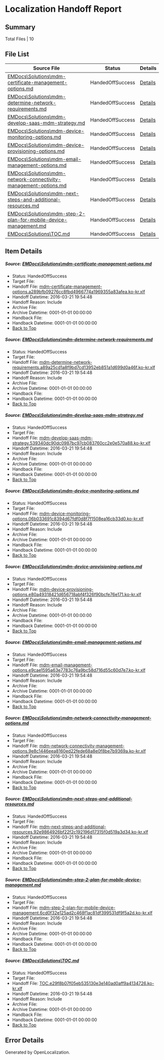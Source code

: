 # <a name='report-top'></a> Localization Handoff Report

## Summary
 Total Files | 10

## File List
 Source File | Status | Details 
 ----------- | ------ | ------- 
 [EMDocs\Solutions\mdm-certificate-management-options.md](https://github.com/Microsoft/EMDocs-pr/blob/6482fb602fb936289c6727ee63113472ad2a035e/EMDocs/Solutions/mdm-certificate-management-options.md) | HandedOffSuccess | [Details](#5a88e3fa8503563d1442b280d7c342b3d658c65396)
 [EMDocs\Solutions\mdm-determine-network-requirements.md](https://github.com/Microsoft/EMDocs-pr/blob/6482fb602fb936289c6727ee63113472ad2a035e/EMDocs/Solutions/mdm-determine-network-requirements.md) | HandedOffSuccess | [Details](#7e7eac633f525965d6ac3625b14f9d8a40a25858102)
 [EMDocs\Solutions\mdm-develop-saas-mdm-strategy.md](https://github.com/Microsoft/EMDocs-pr/blob/6482fb602fb936289c6727ee63113472ad2a035e/EMDocs/Solutions/mdm-develop-saas-mdm-strategy.md) | HandedOffSuccess | [Details](#54873191463230adffc4e11dc05357b7501d43c1105)
 [EMDocs\Solutions\mdm-device-monitoring-options.md](https://github.com/Microsoft/EMDocs-pr/blob/6482fb602fb936289c6727ee63113472ad2a035e/EMDocs/Solutions/mdm-device-monitoring-options.md) | HandedOffSuccess | [Details](#c8ab2136410026c32567a9a400dbbf85c86a5736108)
 [EMDocs\Solutions\mdm-device-provisioning-options.md](https://github.com/Microsoft/EMDocs-pr/blob/6482fb602fb936289c6727ee63113472ad2a035e/EMDocs/Solutions/mdm-device-provisioning-options.md) | HandedOffSuccess | [Details](#2a4c04665cfb3b5ba21a18195a91b248be466afd109)
 [EMDocs\Solutions\mdm-email-management-options.md](https://github.com/Microsoft/EMDocs-pr/blob/6482fb602fb936289c6727ee63113472ad2a035e/EMDocs/Solutions/mdm-email-management-options.md) | HandedOffSuccess | [Details](#a889320c60e640f035fa7d047c201c36fb7d8076110)
 [EMDocs\Solutions\mdm-network-connectivity-management-options.md](https://github.com/Microsoft/EMDocs-pr/blob/6482fb602fb936289c6727ee63113472ad2a035e/EMDocs/Solutions/mdm-network-connectivity-management-options.md) | HandedOffSuccess | [Details](#e82658a1ad675dd2935d7b9dec442ed3d230c521118)
 [EMDocs\Solutions\mdm-next-steps-and-additional-resources.md](https://github.com/Microsoft/EMDocs-pr/blob/6482fb602fb936289c6727ee63113472ad2a035e/EMDocs/Solutions/mdm-next-steps-and-additional-resources.md) | HandedOffSuccess | [Details](#14b6f7f5620b4c5bdf5cc7cedca23ecb457da1f6119)
 [EMDocs\Solutions\mdm-step-2-plan-for-mobile-device-management.md](https://github.com/Microsoft/EMDocs-pr/blob/6482fb602fb936289c6727ee63113472ad2a035e/EMDocs/Solutions/mdm-step-2-plan-for-mobile-device-management.md) | HandedOffSuccess | [Details](#1d6cad0f0f38a05a6f0bc540144f25043bf92948124)
 [EMDocs\Solutions\TOC.md](https://github.com/Microsoft/EMDocs-pr/blob/6482fb602fb936289c6727ee63113472ad2a035e/EMDocs/Solutions/TOC.md) | HandedOffSuccess | [Details](#1e2c1564c4e5f0db10192b808674a6cfd6fbbfba313)

## Item Details
##### <a name='5a88e3fa8503563d1442b280d7c342b3d658c65396'></a> Source: [EMDocs\Solutions\mdm-certificate-management-options.md](https://github.com/Microsoft/EMDocs-pr/blob/6482fb602fb936289c6727ee63113472ad2a035e/EMDocs/Solutions/mdm-certificate-management-options.md)
* Status: HandedOffSuccess
* Target File: 
* Handoff File: [mdm-certificate-management-options.a289bfb09276cc8fbd4966774a1969355a83afea.ko-kr.xlf](https://github.com/Microsoft/EM.handoff/blob/583b45f2079a6c5a98af5dda0a1f019be30389c2/ol-handoff/Microsoft/EMDocs-pr.ko-kr/master/mdm-certificate-management-options.a289bfb09276cc8fbd4966774a1969355a83afea.ko-kr.xlf)
* Handoff Datetime: 2016-03-21 19:54:48
* Handoff Reason: Include
* Archive File: 
* Archive Datetime: 0001-01-01 00:00:00
* Handback File: 
* Handback Datetime: 0001-01-01 00:00:00
* [Back to Top](#report-top)

##### <a name='7e7eac633f525965d6ac3625b14f9d8a40a25858102'></a> Source: [EMDocs\Solutions\mdm-determine-network-requirements.md](https://github.com/Microsoft/EMDocs-pr/blob/6482fb602fb936289c6727ee63113472ad2a035e/EMDocs/Solutions/mdm-determine-network-requirements.md)
* Status: HandedOffSuccess
* Target File: 
* Handoff File: [mdm-determine-network-requirements.a89a25cd1a8f9bd7cd13952eb851a1d699d0a46f.ko-kr.xlf](https://github.com/Microsoft/EM.handoff/blob/583b45f2079a6c5a98af5dda0a1f019be30389c2/ol-handoff/Microsoft/EMDocs-pr.ko-kr/master/mdm-determine-network-requirements.a89a25cd1a8f9bd7cd13952eb851a1d699d0a46f.ko-kr.xlf)
* Handoff Datetime: 2016-03-21 19:54:48
* Handoff Reason: Include
* Archive File: 
* Archive Datetime: 0001-01-01 00:00:00
* Handback File: 
* Handback Datetime: 0001-01-01 00:00:00
* [Back to Top](#report-top)

##### <a name='54873191463230adffc4e11dc05357b7501d43c1105'></a> Source: [EMDocs\Solutions\mdm-develop-saas-mdm-strategy.md](https://github.com/Microsoft/EMDocs-pr/blob/6482fb602fb936289c6727ee63113472ad2a035e/EMDocs/Solutions/mdm-develop-saas-mdm-strategy.md)
* Status: HandedOffSuccess
* Target File: 
* Handoff File: [mdm-develop-saas-mdm-strategy.539340dc90dc0987bc97cb083760cc2e0e570a88.ko-kr.xlf](https://github.com/Microsoft/EM.handoff/blob/583b45f2079a6c5a98af5dda0a1f019be30389c2/ol-handoff/Microsoft/EMDocs-pr.ko-kr/master/mdm-develop-saas-mdm-strategy.539340dc90dc0987bc97cb083760cc2e0e570a88.ko-kr.xlf)
* Handoff Datetime: 2016-03-21 19:54:48
* Handoff Reason: Include
* Archive File: 
* Archive Datetime: 0001-01-01 00:00:00
* Handback File: 
* Handback Datetime: 0001-01-01 00:00:00
* [Back to Top](#report-top)

##### <a name='c8ab2136410026c32567a9a400dbbf85c86a5736108'></a> Source: [EMDocs\Solutions\mdm-device-monitoring-options.md](https://github.com/Microsoft/EMDocs-pr/blob/6482fb602fb936289c6727ee63113472ad2a035e/EMDocs/Solutions/mdm-device-monitoring-options.md)
* Status: HandedOffSuccess
* Target File: 
* Handoff File: [mdm-device-monitoring-options.06b033691c8394d67fdf0d8f7f1508ea16cb33d0.ko-kr.xlf](https://github.com/Microsoft/EM.handoff/blob/583b45f2079a6c5a98af5dda0a1f019be30389c2/ol-handoff/Microsoft/EMDocs-pr.ko-kr/master/mdm-device-monitoring-options.06b033691c8394d67fdf0d8f7f1508ea16cb33d0.ko-kr.xlf)
* Handoff Datetime: 2016-03-21 19:54:48
* Handoff Reason: Include
* Archive File: 
* Archive Datetime: 0001-01-01 00:00:00
* Handback File: 
* Handback Datetime: 0001-01-01 00:00:00
* [Back to Top](#report-top)

##### <a name='2a4c04665cfb3b5ba21a18195a91b248be466afd109'></a> Source: [EMDocs\Solutions\mdm-device-provisioning-options.md](https://github.com/Microsoft/EMDocs-pr/blob/6482fb602fb936289c6727ee63113472ad2a035e/EMDocs/Solutions/mdm-device-provisioning-options.md)
* Status: HandedOffSuccess
* Target File: 
* Handoff File: [mdm-device-provisioning-options.e80a49318421d656718abf4f326f90bcfe76e171.ko-kr.xlf](https://github.com/Microsoft/EM.handoff/blob/583b45f2079a6c5a98af5dda0a1f019be30389c2/ol-handoff/Microsoft/EMDocs-pr.ko-kr/master/mdm-device-provisioning-options.e80a49318421d656718abf4f326f90bcfe76e171.ko-kr.xlf)
* Handoff Datetime: 2016-03-21 19:54:48
* Handoff Reason: Include
* Archive File: 
* Archive Datetime: 0001-01-01 00:00:00
* Handback File: 
* Handback Datetime: 0001-01-01 00:00:00
* [Back to Top](#report-top)

##### <a name='a889320c60e640f035fa7d047c201c36fb7d8076110'></a> Source: [EMDocs\Solutions\mdm-email-management-options.md](https://github.com/Microsoft/EMDocs-pr/blob/6482fb602fb936289c6727ee63113472ad2a035e/EMDocs/Solutions/mdm-email-management-options.md)
* Status: HandedOffSuccess
* Target File: 
* Handoff File: [mdm-email-management-options.e9cae1595a63e7783c76a9bc58d716d55c60d7e7.ko-kr.xlf](https://github.com/Microsoft/EM.handoff/blob/583b45f2079a6c5a98af5dda0a1f019be30389c2/ol-handoff/Microsoft/EMDocs-pr.ko-kr/master/mdm-email-management-options.e9cae1595a63e7783c76a9bc58d716d55c60d7e7.ko-kr.xlf)
* Handoff Datetime: 2016-03-21 19:54:48
* Handoff Reason: Include
* Archive File: 
* Archive Datetime: 0001-01-01 00:00:00
* Handback File: 
* Handback Datetime: 0001-01-01 00:00:00
* [Back to Top](#report-top)

##### <a name='e82658a1ad675dd2935d7b9dec442ed3d230c521118'></a> Source: [EMDocs\Solutions\mdm-network-connectivity-management-options.md](https://github.com/Microsoft/EMDocs-pr/blob/6482fb602fb936289c6727ee63113472ad2a035e/EMDocs/Solutions/mdm-network-connectivity-management-options.md)
* Status: HandedOffSuccess
* Target File: 
* Handoff File: [mdm-network-connectivity-management-options.9e8c1446eea8160ed22fede68a8e0f8be7b9369a.ko-kr.xlf](https://github.com/Microsoft/EM.handoff/blob/583b45f2079a6c5a98af5dda0a1f019be30389c2/ol-handoff/Microsoft/EMDocs-pr.ko-kr/master/mdm-network-connectivity-management-options.9e8c1446eea8160ed22fede68a8e0f8be7b9369a.ko-kr.xlf)
* Handoff Datetime: 2016-03-21 19:54:48
* Handoff Reason: Include
* Archive File: 
* Archive Datetime: 0001-01-01 00:00:00
* Handback File: 
* Handback Datetime: 0001-01-01 00:00:00
* [Back to Top](#report-top)

##### <a name='14b6f7f5620b4c5bdf5cc7cedca23ecb457da1f6119'></a> Source: [EMDocs\Solutions\mdm-next-steps-and-additional-resources.md](https://github.com/Microsoft/EMDocs-pr/blob/6482fb602fb936289c6727ee63113472ad2a035e/EMDocs/Solutions/mdm-next-steps-and-additional-resources.md)
* Status: HandedOffSuccess
* Target File: 
* Handoff File: [mdm-next-steps-and-additional-resources.92e9864926bf22f2c192196d17315f0d519a3d34.ko-kr.xlf](https://github.com/Microsoft/EM.handoff/blob/583b45f2079a6c5a98af5dda0a1f019be30389c2/ol-handoff/Microsoft/EMDocs-pr.ko-kr/master/mdm-next-steps-and-additional-resources.92e9864926bf22f2c192196d17315f0d519a3d34.ko-kr.xlf)
* Handoff Datetime: 2016-03-21 19:54:48
* Handoff Reason: Include
* Archive File: 
* Archive Datetime: 0001-01-01 00:00:00
* Handback File: 
* Handback Datetime: 0001-01-01 00:00:00
* [Back to Top](#report-top)

##### <a name='1d6cad0f0f38a05a6f0bc540144f25043bf92948124'></a> Source: [EMDocs\Solutions\mdm-step-2-plan-for-mobile-device-management.md](https://github.com/Microsoft/EMDocs-pr/blob/6482fb602fb936289c6727ee63113472ad2a035e/EMDocs/Solutions/mdm-step-2-plan-for-mobile-device-management.md)
* Status: HandedOffSuccess
* Target File: 
* Handoff File: [mdm-step-2-plan-for-mobile-device-management.6cd0f32e125ad2c468f1ac81df399531df9f5a2d.ko-kr.xlf](https://github.com/Microsoft/EM.handoff/blob/583b45f2079a6c5a98af5dda0a1f019be30389c2/ol-handoff/Microsoft/EMDocs-pr.ko-kr/master/mdm-step-2-plan-for-mobile-device-management.6cd0f32e125ad2c468f1ac81df399531df9f5a2d.ko-kr.xlf)
* Handoff Datetime: 2016-03-21 19:54:48
* Handoff Reason: Include
* Archive File: 
* Archive Datetime: 0001-01-01 00:00:00
* Handback File: 
* Handback Datetime: 0001-01-01 00:00:00
* [Back to Top](#report-top)

##### <a name='1e2c1564c4e5f0db10192b808674a6cfd6fbbfba313'></a> Source: [EMDocs\Solutions\TOC.md](https://github.com/Microsoft/EMDocs-pr/blob/6482fb602fb936289c6727ee63113472ad2a035e/EMDocs/Solutions/TOC.md)
* Status: HandedOffSuccess
* Target File: 
* Handoff File: [TOC.e29f8b07f05eb535130e3e140ad0aff9a4134726.ko-kr.xlf](https://github.com/Microsoft/EM.handoff/blob/583b45f2079a6c5a98af5dda0a1f019be30389c2/ol-handoff/Microsoft/EMDocs-pr.ko-kr/master/TOC.e29f8b07f05eb535130e3e140ad0aff9a4134726.ko-kr.xlf)
* Handoff Datetime: 2016-03-21 19:54:48
* Handoff Reason: Include
* Archive File: 
* Archive Datetime: 0001-01-01 00:00:00
* Handback File: 
* Handback Datetime: 0001-01-01 00:00:00
* [Back to Top](#report-top)


## Error Details

Generated by OpenLocalization.

